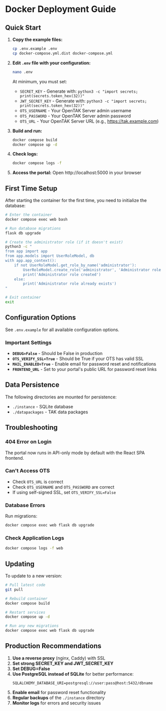 # Docker Deployment Guide

## Quick Start

1. **Copy the example files:**
   ```bash
   cp .env.example .env
   cp docker-compose.yml.dist docker-compose.yml
   ```

2. **Edit `.env` file with your configuration:**
   ```bash
   nano .env
   ```

   At minimum, you must set:
   - `SECRET_KEY` - Generate with: `python3 -c "import secrets; print(secrets.token_hex(32))"`
   - `JWT_SECRET_KEY` - Generate with: `python3 -c "import secrets; print(secrets.token_hex(32))"`
   - `OTS_USERNAME` - Your OpenTAK Server admin username
   - `OTS_PASSWORD` - Your OpenTAK Server admin password
   - `OTS_URL` - Your OpenTAK Server URL (e.g., https://tak.example.com)

3. **Build and run:**
   ```bash
   docker compose build
   docker compose up -d
   ```

4. **Check logs:**
   ```bash
   docker compose logs -f
   ```

5. **Access the portal:**
   Open http://localhost:5000 in your browser

## First Time Setup

After starting the container for the first time, you need to initialize the database:

```bash
# Enter the container
docker compose exec web bash

# Run database migrations
flask db upgrade

# Create the administrator role (if it doesn't exist)
python3 -c "
from app import app
from app.models import UserRoleModel, db
with app.app_context():
    if not UserRoleModel.get_role_by_name('administrator'):
        UserRoleModel.create_role('administrator', 'Administrator role')
        print('Administrator role created')
    else:
        print('Administrator role already exists')
"

# Exit container
exit
```

## Configuration Options

See `.env.example` for all available configuration options.

### Important Settings


- **`DEBUG=False`** - Should be False in production
- **`OTS_VERIFY_SSL=True`** - Should be True if your OTS has valid SSL
- **`MAIL_ENABLED=True`** - Enable email for password reset and notifications
- **`FRONTEND_URL`** - Set to your portal's public URL for password reset links

## Data Persistence

The following directories are mounted for persistence:
- `./instance` - SQLite database
- `./datapackages` - TAK data packages

## Troubleshooting

### 404 Error on Login

The portal now runs in API-only mode by default with the React SPA frontend.

### Can't Access OTS

- Check `OTS_URL` is correct
- Check `OTS_USERNAME` and `OTS_PASSWORD` are correct
- If using self-signed SSL, set `OTS_VERIFY_SSL=False`

### Database Errors

Run migrations:
```bash
docker compose exec web flask db upgrade
```

### Check Application Logs

```bash
docker compose logs -f web
```

## Updating

To update to a new version:

```bash
# Pull latest code
git pull

# Rebuild container
docker compose build

# Restart services
docker compose up -d

# Run any new migrations
docker compose exec web flask db upgrade
```

## Production Recommendations

1. **Use a reverse proxy** (nginx, Caddy) with SSL
2. **Set strong SECRET_KEY and JWT_SECRET_KEY**
3. **Set DEBUG=False**
4. **Use PostgreSQL instead of SQLite** for better performance:
   ```
   SQLALCHEMY_DATABASE_URI=postgresql://user:pass@host:5432/dbname
   ```
5. **Enable email** for password reset functionality
6. **Regular backups** of the `./instance` directory
7. **Monitor logs** for errors and security issues
